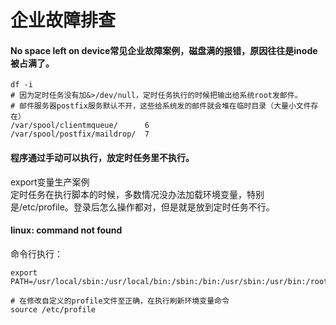 # 企业故障排查

#### No space left on device常见企业故障案例，磁盘满的报错，原因往往是inode被占满了。
```
df -i
# 因为定时任务没有加&>/dev/null，定时任务执行的时候把输出给系统root发邮件。
# 邮件服务器postfix服务默认不开，这些给系统发的邮件就会堆在临时目录（大量小文件存在）
/var/spool/clientmqueue/      6 
/var/spool/postfix/maildrop/  7 
```


#### 程序通过手动可以执行，放定时任务里不执行。  
export变量生产案例   
定时任务在执行脚本的时候，多数情况没办法加载环境变量，特别是/etc/profile。登录后怎么操作都对，但是就是放到定时任务不行。  


#### linux: command not found
命令行执行：
```
export PATH=/usr/local/sbin:/usr/local/bin:/sbin:/bin:/usr/sbin:/usr/bin:/root/bin

# 在修改自定义的profile文件至正确，在执行刷新环境变量命令
source /etc/profile
```
